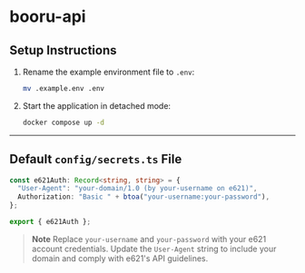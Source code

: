 # booru-api

## Setup Instructions

1. Rename the example environment file to `.env`:
   ```bash
   mv .example.env .env
   ```

2. Start the application in detached mode:
   ```bash
   docker compose up -d
   ```

---

## Default `config/secrets.ts` File

```typescript
const e621Auth: Record<string, string> = {
  "User-Agent": "your-domain/1.0 (by your-username on e621)",
  Authorization: "Basic " + btoa("your-username:your-password"),
};

export { e621Auth };
```

> **Note** Replace `your-username` and `your-password` with your e621 account credentials. Update the `User-Agent` string to include your domain and comply with e621's API guidelines.
